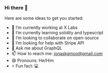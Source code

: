 ### Hi there 👋

<!--
**jonas-kgomo/jonas-kgomo** is a ✨ _special_ ✨ repository because its `README.md` (this file) appears on your GitHub profile.
-->
Here are some ideas to get you started:

- 🔭 I’m currently working at X Labs
- 🌱 I’m currently learning solidity and typescript
- 👯 I’m looking to collaborate on open-source
- 🤔 I’m looking for help with Stripe API
- 💬 Ask me about GraphQL
- 📫 How to reach me: jonaskgmoo@gmail.com
- 😄 Pronouns: He/Him
- ⚡ Fun fact: 💻


<!-- recent_releases starts -->

<!-- recent_releases ends -->

